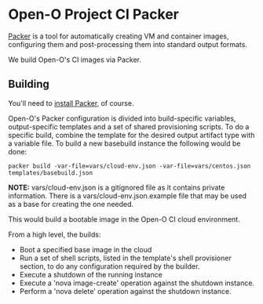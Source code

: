 # Open-O Project CI Packer

[Packer][1] is a tool for automatically creating VM and container images,
configuring them and post-processing them into standard output formats.

We build Open-O's CI images via Packer.

## Building

You'll need to [install Packer][2], of course.

Open-O's Packer configuration is divided into build-specific variables,
output-specific templates and a set of shared provisioning scripts. To do a
specific build, combine the template for the desired output artifact type with
a variable file. To build a new basebuild instance the following would be done:

```
packer build -var-file=vars/cloud-env.json -var-file=vars/centos.json templates/basebuild.json
```

**NOTE:** vars/cloud-env.json is a gitignored file as it contains private
information. There is a vars/cloud-env.json.example file that may be used as a
base for creating the one needed.

This would build a bootable image in the Open-O CI cloud environment.

From a high level, the builds:

* Boot a specified base image in the cloud
* Run a set of shell scripts, listed in the template's shell provisioner
  section, to do any configuration required by the builder.
* Execute a shutdown of the running instance
* Execute a 'nova image-create' operation against the shutdown instance.
* Perform a 'nova delete' operation against the shutdown instance.

[1]: https://www.packer.io/
[2]: https://www.packer.io/intro/getting-started/setup.html
